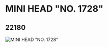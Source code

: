 # MINI HEAD "NO. 1728"
## 22180
![MINI HEAD "NO. 1728"](https://lc-www-live-s.legocdn.com/media/bricks/5/2/6121855.jpg)